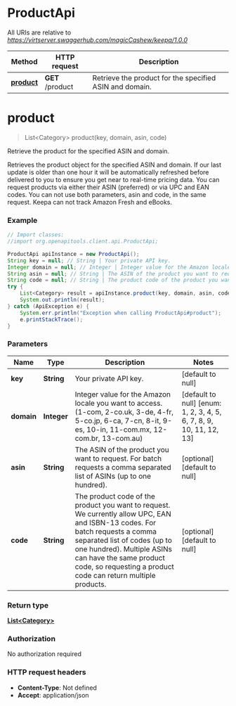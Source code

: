 # ProductApi

All URIs are relative to *https://virtserver.swaggerhub.com/magicCashew/keepa/1.0.0*

Method | HTTP request | Description
------------- | ------------- | -------------
[**product**](ProductApi.md#product) | **GET** /product | Retrieve the product for the specified ASIN and domain.


<a name="product"></a>
# **product**
> List&lt;Category&gt; product(key, domain, asin, code)

Retrieve the product for the specified ASIN and domain.

Retrieves the product object for the specified ASIN and domain. If our last update is older than one hour it will be automatically refreshed before delivered to you to ensure you get near to real-time pricing data.  You can request products via either their ASIN (preferred) or via UPC and EAN codes. You can not use both parameters, asin and code, in the same request. Keepa can not track Amazon Fresh and eBooks.

### Example
```java
// Import classes:
//import org.openapitools.client.api.ProductApi;

ProductApi apiInstance = new ProductApi();
String key = null; // String | Your private API key.
Integer domain = null; // Integer | Integer value for the Amazon locale you want to access. (1-com, 2-co.uk, 3-de, 4-fr, 5-co.jp, 6-ca, 7-cn, 8-it, 9-es, 10-in, 11-com.mx, 12-com.br, 13-com.au)
String asin = null; // String | The ASIN of the product you want to request. For batch requests a comma separated list of ASINs (up to one hundred).
String code = null; // String | The product code of the product you want to request. We currently allow UPC, EAN and ISBN-13 codes. For batch requests a comma separated list of codes (up to one hundred). Multiple ASINs can have the same product code, so requesting a product code can return multiple products.
try {
    List<Category> result = apiInstance.product(key, domain, asin, code);
    System.out.println(result);
} catch (ApiException e) {
    System.err.println("Exception when calling ProductApi#product");
    e.printStackTrace();
}
```

### Parameters

Name | Type | Description  | Notes
------------- | ------------- | ------------- | -------------
 **key** | **String**| Your private API key. | [default to null]
 **domain** | **Integer**| Integer value for the Amazon locale you want to access. (1-com, 2-co.uk, 3-de, 4-fr, 5-co.jp, 6-ca, 7-cn, 8-it, 9-es, 10-in, 11-com.mx, 12-com.br, 13-com.au) | [default to null] [enum: 1, 2, 3, 4, 5, 6, 7, 8, 9, 10, 11, 12, 13]
 **asin** | **String**| The ASIN of the product you want to request. For batch requests a comma separated list of ASINs (up to one hundred). | [optional] [default to null]
 **code** | **String**| The product code of the product you want to request. We currently allow UPC, EAN and ISBN-13 codes. For batch requests a comma separated list of codes (up to one hundred). Multiple ASINs can have the same product code, so requesting a product code can return multiple products. | [optional] [default to null]

### Return type

[**List&lt;Category&gt;**](Category.md)

### Authorization

No authorization required

### HTTP request headers

 - **Content-Type**: Not defined
 - **Accept**: application/json

